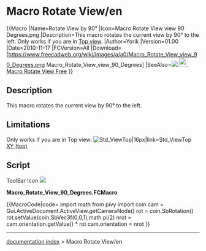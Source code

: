 # Macro Rotate View/en
{{Macro
|Name=Rotate View by 90°
|Icon=Macro Rotate View view 90 Degrees.png
|Description=This macro rotates the current view by 90° to the left. Only works if you are in [Top view](Std_ViewTop.md).
|Author=Yorik
|Version=01.00
|Date=2010-11-17
|FCVersion=All
|Download=[https://www.freecadweb.org/wiki/images/a/a0/Macro_Rotate_View_view_90_Degrees.png Macro_Rotate_View_view_90_Degrees]
|SeeAlso=<img src=images/Macro_Rotate_View_with_Z_pointing_upwards_.png style="width:Macro_Rotate_ViewAxonometric](Macro_Rotate_ViewAxonometric.md) [24px"> <img src=images/Macro_Rotate_View_with_Y_pointing_upwards_.png style="width:24px"><br />[Macro Rotate View Free](Macro_Rotate_View_Free.md)
}}

## Description

This macro rotates the current view by 90° to the left.

## Limitations

Only works if you are in Top view: ![Std\_ViewTop\|16px\|link=Std\_ViewTop](images/View-top.svg ) [XY (top)](Std_ViewTop.md)

## Script

ToolBar Icon ![](images/Macro_Rotate_View_view_90_Degrees.png )

**Macro\_Rotate\_View\_90\_Degrees.FCMacro**


{{MacroCode|code=
import math
from pivy import coin
cam = Gui.ActiveDocument.ActiveView.getCameraNode()
rot = coin.SbRotation()
rot.setValue(coin.SbVec3f(0,0,1),math.pi/2)
nrot = cam.orientation.getValue() * rot
cam.orientation = nrot
}}

---
[documentation index](../README.md) > Macro Rotate View/en
